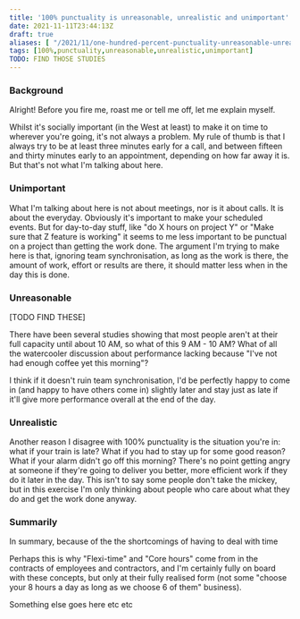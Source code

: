 ```yaml
---
title: '100% punctuality is unreasonable, unrealistic and unimportant'
date: 2021-11-11T23:44:13Z
draft: true
aliases: [ "/2021/11/one-hundred-percent-punctuality-unreasonable-unrealistic-unimportant" ]
tags: [100%,punctuality,unreasonable,unrealistic,unimportant]
TODO: FIND THOSE STUDIES
---
```


### Background

Alright! Before you fire me, roast me or tell me off, let me explain myself.

Whilst it's socially important (in the West at least) to make it on time to wherever you're going, it's not always a problem. My rule of thumb is that I always try to be at least three minutes early for a call, and between fifteen and thirty minutes early to an appointment, depending on how far away it is. But that's not what I'm talking about here.

### Unimportant

What I'm talking about here is not about meetings, nor is it about calls. It is about the everyday. Obviously it's important to make your scheduled events. But for day-to-day stuff, like "do X hours on project Y" or "Make sure that Z feature is working" it seems to me less important to be punctual on a project than getting the work done. The argument I'm trying to make here is that, ignoring team synchronisation, as long as the work is there, the amount of work, effort or results are there, it should matter less when in the day this is done.

### Unreasonable

[TODO FIND THESE]

There have been several studies showing that most people aren't at their full capacity until about 10 AM, so what of this 9 AM - 10 AM? What of all the watercooler discussion about performance lacking because "I've not had enough coffee yet this morning"?

I think if it doesn't ruin team synchronisation, I'd be perfectly happy to come in (and happy to have others come in) slightly later and stay just as late if it'll give more performance overall at the end of the day.

### Unrealistic

Another reason I disagree with 100% punctuality is the situation you're in: what if your train is late? What if you had to stay up for some good reason? What if your alarm didn't go off this morning? There's no point getting angry at someone if they're going to deliver you better, more efficient work if they do it later in the day. This isn't to say some people don't take the mickey, but in this exercise I'm only thinking about people who care about what they do and get the work done anyway.

### Summarily

In summary, because of the the shortcomings of having to deal with time 

Perhaps this is why "Flexi-time" and "Core hours" come from in the contracts of employees and contractors, and I'm certainly fully on board with these concepts, but only at their fully realised form (not some "choose your 8 hours a day as long as we choose 6 of them" business).

Something else goes here etc etc